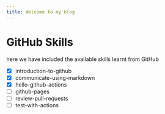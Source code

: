 ```yaml
---
title: Welcome to my blog
---
```


# GitHub Skills
here we have included the available skills learnt from GitHub

- [x] introduction-to-github
- [x] communicate-using-markdown
- [x] hello-github-actions
- [ ] github-pages
- [ ] review-pull-requests
- [ ] test-with-actions
